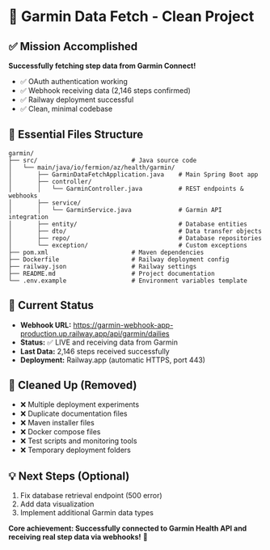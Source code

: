 # 🎯 Garmin Data Fetch - Clean Project

## ✅ Mission Accomplished
**Successfully fetching step data from Garmin Connect!** 
- ✅ OAuth authentication working
- ✅ Webhook receiving data (2,146 steps confirmed)
- ✅ Railway deployment successful
- ✅ Clean, minimal codebase

## 📁 Essential Files Structure

```
garmin/
├── src/                          # Java source code
│   └── main/java/io/fermion/az/health/garmin/
│       ├── GarminDataFetchApplication.java    # Main Spring Boot app
│       ├── controller/
│       │   └── GarminController.java          # REST endpoints & webhooks
│       ├── service/
│       │   └── GarminService.java             # Garmin API integration
│       ├── entity/                            # Database entities
│       ├── dto/                               # Data transfer objects
│       ├── repo/                              # Database repositories
│       └── exception/                         # Custom exceptions
├── pom.xml                       # Maven dependencies
├── Dockerfile                    # Railway deployment config
├── railway.json                  # Railway settings
├── README.md                     # Project documentation
└── .env.example                  # Environment variables template
```

## 🚀 Current Status
- **Webhook URL:** https://garmin-webhook-app-production.up.railway.app/api/garmin/dailies
- **Status:** ✅ LIVE and receiving data from Garmin
- **Last Data:** 2,146 steps received successfully
- **Deployment:** Railway.app (automatic HTTPS, port 443)

## 🧹 Cleaned Up (Removed)
- ❌ Multiple deployment experiments
- ❌ Duplicate documentation files
- ❌ Maven installer files
- ❌ Docker compose files
- ❌ Test scripts and monitoring tools
- ❌ Temporary deployment folders

## 💡 Next Steps (Optional)
1. Fix database retrieval endpoint (500 error)
2. Add data visualization
3. Implement additional Garmin data types

**Core achievement: Successfully connected to Garmin Health API and receiving real step data via webhooks!** 🎉